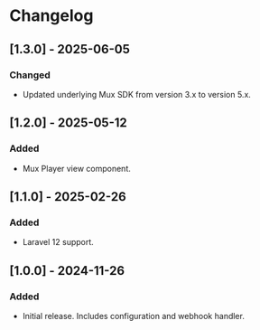 # Changelog

## [1.3.0] - 2025-06-05

### Changed
- Updated underlying Mux SDK from version 3.x to version 5.x.

## [1.2.0] - 2025-05-12

### Added
- Mux Player view component.

## [1.1.0] - 2025-02-26

### Added
- Laravel 12 support.

## [1.0.0] - 2024-11-26

### Added
- Initial release. Includes configuration and webhook handler.
